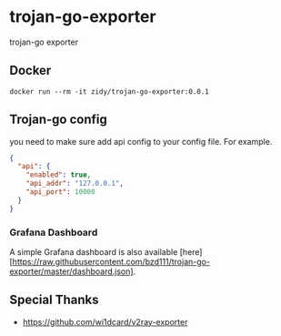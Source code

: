 # trojan-go-exporter

trojan-go exporter

## Docker

```
docker run --rm -it zidy/trojan-go-exporter:0.0.1
```

## Trojan-go config

you need to make sure add api config to your config file. For example.

```json
{
  "api": {
    "enabled": true,
    "api_addr": "127.0.0.1",
    "api_port": 10000
  }
}
```

### Grafana Dashboard

A simple Grafana dashboard is also available [here][https://raw.githubusercontent.com/bzd111/trojan-go-exporter/master/dashboard.json].

## Special Thanks

- <https://github.com/wi1dcard/v2ray-exporter>
